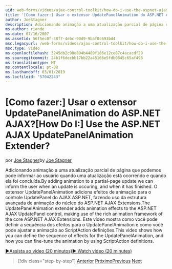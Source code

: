 ```yaml
---
uid: web-forms/videos/ajax-control-toolkit/how-do-i-use-the-aspnet-ajax-updatepanelanimation-extender
title: '[Como fazer:] Usar o extensor UpdatePanelAnimation do ASP.NET AJAX? | Microsoft Docs'
author: JoeStagner
description: Adicionando animação a uma atualização parcial de página que podemos pode informar ao usuário quando uma atualização está ocorrendo e quando ela foi concluída. O extensor UpdatePanelAnimation um...
ms.author: riande
ms.date: 07/16/2007
ms.assetid: 56f5ec0f-38f7-4ebc-90d9-9baf0c693bd4
msc.legacyurl: /web-forms/videos/ajax-control-toolkit/how-do-i-use-the-aspnet-ajax-updatepanelanimation-extender
msc.type: video
ms.openlocfilehash: 3245db2c98e894b4489f186e12ce87c4acacdf29
ms.sourcegitcommit: 24b1f6decbb17bb22a45166e5fdb0845c65af498
ms.translationtype: MT
ms.contentlocale: pt-BR
ms.lasthandoff: 03/01/2019
ms.locfileid: "57042243"
---
```

<a name="how-do-i-use-the-aspnet-ajax-updatepanelanimation-extender"></a><span data-ttu-id="a1bb1-105">[Como fazer:] Usar o extensor UpdatePanelAnimation do ASP.NET AJAX?</span><span class="sxs-lookup"><span data-stu-id="a1bb1-105">[How Do I:] Use the ASP.NET AJAX UpdatePanelAnimation Extender?</span></span>
====================
<span data-ttu-id="a1bb1-106">por [Joe Stagner](https://github.com/JoeStagner)</span><span class="sxs-lookup"><span data-stu-id="a1bb1-106">by [Joe Stagner](https://github.com/JoeStagner)</span></span>

<span data-ttu-id="a1bb1-107">Adicionando animação a uma atualização parcial de página que podemos pode informar ao usuário quando uma atualização está ocorrendo e quando ela foi concluída.</span><span class="sxs-lookup"><span data-stu-id="a1bb1-107">By adding animation to a partial-page update we can inform the user when an update is occuring, and when it has finished.</span></span> <span data-ttu-id="a1bb1-108">O extensor UpdatePanelAnimation adiciona efeitos de animação para o controle UpdatePanel do AJAX ASP.NET, fazendo uso da estrutura avançada de animação do núcleo do ASP.NET AJAX Extensions.</span><span class="sxs-lookup"><span data-stu-id="a1bb1-108">The UpdatePanelAnimation extender adds animation effects to the ASP.NET AJAX UpdatePanel control, making use of the rich animation framework of the core ASP.NET AJAX Extensions.</span></span> <span data-ttu-id="a1bb1-109">Este vídeo mostra como você pode definir a sequência dos efeitos para o UpdatePanelAnimation e como você pode ajustar a animação ao ScriptAction definições.</span><span class="sxs-lookup"><span data-stu-id="a1bb1-109">This video shows how you can define the sequence of effects for the UpdatePanelAnimation, and how you can fine-tune the animation by using ScriptAction definitions.</span></span>

[<span data-ttu-id="a1bb1-110">&#9654;Assista ao vídeo (20 minutos)</span><span class="sxs-lookup"><span data-stu-id="a1bb1-110">&#9654; Watch video (20 minutes)</span></span>](https://channel9.msdn.com/Blogs/ASP-NET-Site-Videos/how-do-i-use-the-aspnet-ajax-updatepanelanimation-extender)

> [!div class="step-by-step"]
> <span data-ttu-id="a1bb1-111">[Anterior](how-do-i-use-the-aspnet-ajax-slideshow-extender.md)
> [Próximo](how-do-i-the-ajax-toolkit-reorder-control.md)</span><span class="sxs-lookup"><span data-stu-id="a1bb1-111">[Previous](how-do-i-use-the-aspnet-ajax-slideshow-extender.md)
[Next](how-do-i-the-ajax-toolkit-reorder-control.md)</span></span>
